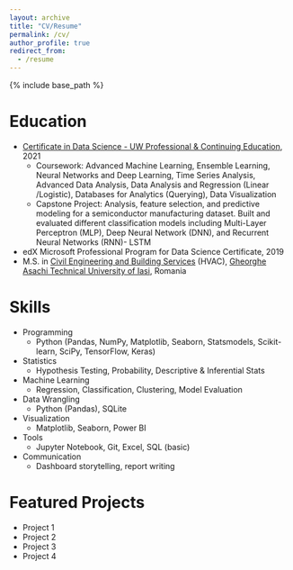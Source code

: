 ```yaml
---
layout: archive
title: "CV/Resume"
permalink: /cv/
author_profile: true
redirect_from:
  - /resume
---
```


{% include base_path %}

Education
======
* [Certificate in Data Science - UW Professional & Continuing Education](https://www.pce.uw.edu/certificates/data-science), 2021
  * Coursework: Advanced Machine Learning, Ensemble Learning, Neural Networks and Deep Learning, Time Series Analysis, Advanced Data Analysis, Data Analysis and Regression (Linear /Logistic), Databases for Analytics (Querying), Data Visualization
  * Capstone Project: Analysis, feature selection, and predictive modeling for a semiconductor manufacturing dataset. Built and evaluated different classification models including Multi-Layer Perceptron (MLP), Deep Neural Network (DNN), and Recurrent Neural Networks (RNN)- LSTM
* edX Microsoft Professional Program for Data Science Certificate, 2019
* M.S. in [Civil Engineering and Building Services](https://ci.tuiasi.ro/?lang=en) (HVAC), [Gheorghe Asachi Technical University of Iasi](https://www.tuiasi.ro/?lang=en), Romania

Skills
======
* Programming
  * Python (Pandas, NumPy, Matplotlib, Seaborn, Statsmodels, Scikit-learn, SciPy, TensorFlow, Keras)
* Statistics
  * Hypothesis Testing, Probability, Descriptive & Inferential Stats
* Machine Learning
  * Regression, Classification, Clustering, Model Evaluation
* Data Wrangling
  * Python (Pandas), SQLite
* Visualization
  * Matplotlib, Seaborn, Power BI
* Tools
  * Jupyter Notebook, Git, Excel, SQL (basic)
* Communication
  * Dashboard storytelling, report writing

Featured Projects
======
* Project 1
* Project 2
* Project 3
* Project 4